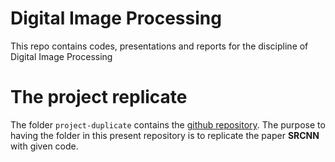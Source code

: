 # Digital Image Processing

This repo contains codes, presentations and reports for the discipline of Digital Image Processing

# The project replicate

The folder `project-duplicate` contains the [github repository](https://github.com/yjn870/SRCNN-pytorch). The purpose to having the folder in this present repository is to replicate the paper **SRCNN** with given code.